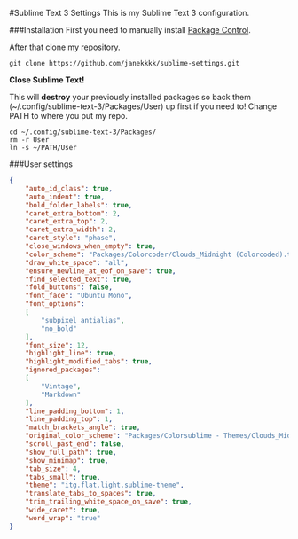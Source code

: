 #Sublime Text 3 Settings
This is my Sublime Text 3 configuration. 

###Installation
First you need to manually install [Package Control](https://sublime.wbond.net/installation).

After that clone my repository.
```
git clone https://github.com/janekkkk/sublime-settings.git
```
**Close Sublime Text!**

This will **destroy** your previously installed packages so back them (~/.config/sublime-text-3/Packages/User) up first if you need to! Change PATH to where you put my repo.
```
cd ~/.config/sublime-text-3/Packages/
rm -r User
ln -s ~/PATH/User
```

###User settings
```json
{
    "auto_id_class": true,
    "auto_indent": true,
    "bold_folder_labels": true,
    "caret_extra_bottom": 2,
    "caret_extra_top": 2,
    "caret_extra_width": 2,
    "caret_style": "phase",
    "close_windows_when_empty": true,
    "color_scheme": "Packages/Colorcoder/Clouds_Midnight (Colorcoded).tmTheme",
    "draw_white_space": "all",
    "ensure_newline_at_eof_on_save": true,
    "find_selected_text": true,
    "fold_buttons": false,
    "font_face": "Ubuntu Mono",
    "font_options":
    [
        "subpixel_antialias",
        "no_bold"
    ],
    "font_size": 12,
    "highlight_line": true,
    "highlight_modified_tabs": true,
    "ignored_packages":
    [
        "Vintage",
        "Markdown"
    ],
    "line_padding_bottom": 1,
    "line_padding_top": 1,
    "match_brackets_angle": true,
    "original_color_scheme": "Packages/Colorsublime - Themes/Clouds_Midnight.tmTheme",
    "scroll_past_end": false,
    "show_full_path": true,
    "show_minimap": true,
    "tab_size": 4,
    "tabs_small": true,
    "theme": "itg.flat.light.sublime-theme",
    "translate_tabs_to_spaces": true,
    "trim_trailing_white_space_on_save": true,
    "wide_caret": true,
    "word_wrap": "true"
}

```

